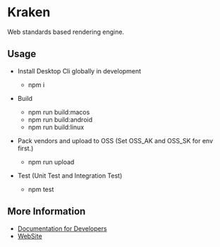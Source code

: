 # Kraken

Web standards based rendering engine.

## Usage

- Install Desktop Cli globally in development
  - npm i

- Build
  - npm run build:macos
  - npm run build:android
  - npm run build:linux

- Pack vendors and upload to OSS (Set OSS_AK and OSS_SK for env first.)
  - npm run upload

- Test (Unit Test and Integration Test)
  - npm test

## More Information

- [Documentation for Developers](https://yuque.antfin-inc.com/kraken/development)
- [WebSite](http://rax.alibaba-inc.com/kraken)
